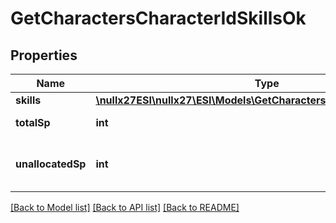 # GetCharactersCharacterIdSkillsOk

## Properties
Name | Type | Description | Notes
------------ | ------------- | ------------- | -------------
**skills** | [**\nullx27ESI\nullx27\ESI\Models\GetCharactersCharacterIdSkillsSkill[]**](GetCharactersCharacterIdSkillsSkill.md) | skills array | 
**totalSp** | **int** | total_sp integer | 
**unallocatedSp** | **int** | Skill points available to be assigned | [optional] 

[[Back to Model list]](../README.md#documentation-for-models) [[Back to API list]](../README.md#documentation-for-api-endpoints) [[Back to README]](../README.md)


